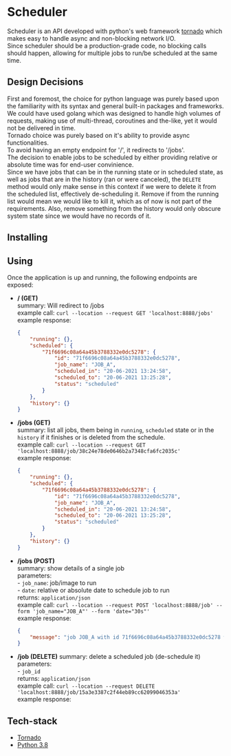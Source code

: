 # **Scheduler**

Scheduler is an API developed with python's web framework [tornado](https://www.tornadoweb.org/en/stable/) which makes easy to handle async and non-blocking network I/O.  
Since scheduler should be a production-grade code, no blocking calls should happen, allowing for multiple jobs to run/be scheduled at the same time.  

## **Design Decisions**

First and foremost, the choice for python language was purely based upon the familiarity with its syntax and general built-in packages and frameworks. We could have used golang which was designed to handle high volumes of requests, making use of multi-thread, coroutines and the-like, yet it would not be delivered in time.  
Tornado choice was purely based on it's ability to provide async functionalities.  
To avoid having an empty endpoint for '/', it redirects to '/jobs'.  
The decision to enable jobs to be scheduled by either providing relative or absolute time was for end-user convinience.  
Since we have jobs that can be in the running state or in scheduled state, as well as jobs that are in the history (ran or were canceled), the ```DELETE``` method would only make sense in this context if we were to delete it from the scheduled list, effectively de-scheduling it. Remove if from the running list would mean we would like to kill it, which as of now is not part of the requirements. Also, remove something from the history would only obscure system state since we would have no records of it.

## **Installing**


## **Using**
Once the application is up and running, the following endpoints are exposed:

- **/ (GET)**    
    summary: Will redirect to /jobs  
    example call: ```curl --location --request GET 'localhost:8888/jobs'```  
    example response:  
    ```json
    {
        "running": {},
        "scheduled": {
            "71f6696c08a64a45b3788332e0dc5278": {
                "id": "71f6696c08a64a45b3788332e0dc5278",
                "job_name": "JOB_A",
                "scheduled_in": "20-06-2021 13:24:58",
                "scheduled_to": "20-06-2021 13:25:28",
                "status": "scheduled"
            }
        },
        "history": {}
    }
    ```
- **/jobs (GET)**    
    summary: list all jobs, them being in ```running```, ```scheduled``` state or in the ```history``` if it finishes or is deleted from the schedule.  
    example call: ```curl --location --request GET 'localhost:8888/job/38c24e78de0646b2a7348cfa6fc2035c'```  
    example response:  
    ```json
    {
        "running": {},
        "scheduled": {
            "71f6696c08a64a45b3788332e0dc5278": {
                "id": "71f6696c08a64a45b3788332e0dc5278",
                "job_name": "JOB_A",
                "scheduled_in": "20-06-2021 13:24:58",
                "scheduled_to": "20-06-2021 13:25:28",
                "status": "scheduled"
            }
        },
        "history": {}
    }
    ```

- **/jobs (POST)**  
    summary: show details of a single job  
    parameters:  
        - ```job_name```: job/image to run  
        - ```date```: relative or absolute date to schedule job to run  
    returns: ```application/json```  
    example call: ```curl --location --request POST 'localhost:8888/job' --form 'job_name="JOB_A"' --form 'date="30s"'```  
    example response:  
    ```json
    {
        "message": "job JOB_A with id 71f6696c08a64a45b3788332e0dc5278 will be scheduled to run in 30s"
    }
    ```

- **/job (DELETE)**
    summary: delete a scheduled job (de-schedule it)  
    parameters:  
        - ```job_id```    
    returns: ```application/json```  
    example call: ```curl --location --request DELETE 'localhost:8888/job/15a3e3387c2f44eb89cc62099046353a'```  
    example response:  
    
## **Tech-stack**

- [Tornado](https://www.tornadoweb.org/en/stable/)
- [Python 3.8](https://www.python.org/downloads/release/python-382/)